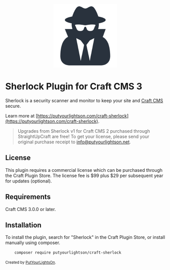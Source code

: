 <p align="center"><img width="200" src="src/icon.svg"></p>

# Sherlock Plugin for Craft CMS 3

Sherlock is a security scanner and monitor to keep your site and [Craft CMS](https://craftcms.com/) secure.

Learn more at [https://putyourlightson.com/craft-sherlock](https://putyourlightson.com/craft-sherlock).

> Upgrades from Sherlock v1 for Craft CMS 2 purchased through StraightUpCraft are free! To get your license, please send your original purchase receipt to [info@putyourlightson.net](mailto:info@putyourlightson.net).

## License

This plugin requires a commercial license which can be purchased through the Craft Plugin Store. The license fee is $99 plus $29 per subsequent year for updates (optional).

## Requirements

Craft CMS 3.0.0 or later.

## Installation

To install the plugin, search for "Sherlock" in the Craft Plugin Store, or install manually using composer.

        composer require putyourlightson/craft-sherlock

<small>Created by [PutYourLightsOn](https://putyourlightson.com/).</small>
